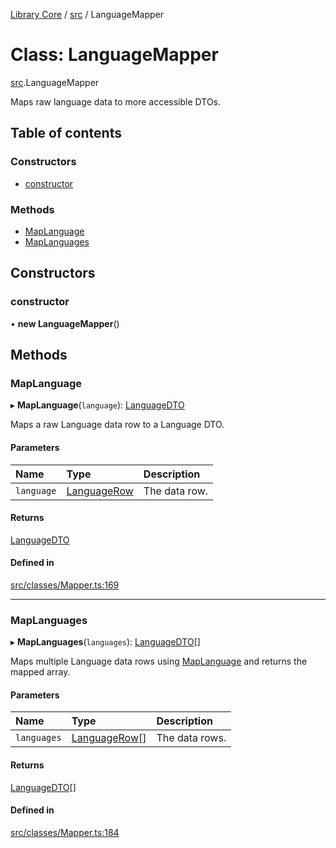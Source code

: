 [Library Core](../README.md) / [src](../modules/src.md) / LanguageMapper

# Class: LanguageMapper

[src](../modules/src.md).LanguageMapper

Maps raw language data to more accessible DTOs.

## Table of contents

### Constructors

- [constructor](src.languagemapper.md#constructor)

### Methods

- [MapLanguage](src.languagemapper.md#maplanguage)
- [MapLanguages](src.languagemapper.md#maplanguages)

## Constructors

### constructor

• **new LanguageMapper**()

## Methods

### MapLanguage

▸ **MapLanguage**(`language`): [LanguageDTO](../interfaces/types_dto.languagedto.md)

Maps a raw Language data row to a Language DTO.

#### Parameters

| Name | Type | Description |
| :------ | :------ | :------ |
| `language` | [LanguageRow](../interfaces/types_database.languagerow.md) | The data row. |

#### Returns

[LanguageDTO](../interfaces/types_dto.languagedto.md)

#### Defined in

[src/classes/Mapper.ts:169](https://github.com/BenShelton/library-api/blob/master/packages/core/src/classes/Mapper.ts#L169)

___

### MapLanguages

▸ **MapLanguages**(`languages`): [LanguageDTO](../interfaces/types_dto.languagedto.md)[]

Maps multiple Language data rows using [MapLanguage](src.languagemapper.md#maplanguage) and returns the mapped array.

#### Parameters

| Name | Type | Description |
| :------ | :------ | :------ |
| `languages` | [LanguageRow](../interfaces/types_database.languagerow.md)[] | The data rows. |

#### Returns

[LanguageDTO](../interfaces/types_dto.languagedto.md)[]

#### Defined in

[src/classes/Mapper.ts:184](https://github.com/BenShelton/library-api/blob/master/packages/core/src/classes/Mapper.ts#L184)
